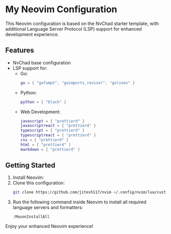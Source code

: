 # My Neovim Configuration

This Neovim configuration is based on the NvChad starter template, with additional Language Server Protocol (LSP) support for enhanced development experience.

## Features

- NvChad base configuration
- LSP support for:
  - Go:
    ```lua
    go = { "gofumpt", "goimports_reviser", "golines" }
    ```
  - Python:
    ```lua
    python = { "black" }
    ```
  - Web Development:
    ```lua
    javascript = { "prettierd" }
    javascriptreact = { "prettierd" }
    typescript = { "prettierd" }
    typescriptreact = { "prettierd" }
    css = { "prettierd" }
    html = { "prettierd" }
    markdown = { "prettierd" }
    ```

## Getting Started

1. Install Neovim:
2. Clone this configuration:
   ```bash
   git clone https://github.com/jitesh117/nvim ~/.config/nvim/lua/custom
   ```
3. Run the following command inside Neovim to install all required language servers and formatters:
   ```vim
   :MasonInstallAll
   ```

Enjoy your enhanced Neovim experience!
